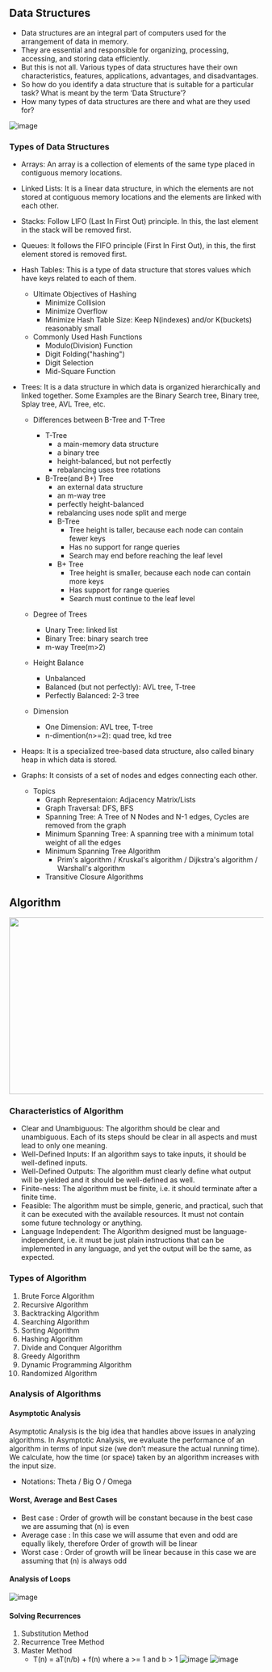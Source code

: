 ## Data Structures
- Data structures are an integral part of computers used for the arrangement of data in memory. 
- They are essential and responsible for organizing, processing, accessing, and storing data efficiently. 
- But this is not all. Various types of data structures have their own characteristics, features, applications, advantages, and disadvantages.
- So how do you identify a data structure that is suitable for a particular task? What is meant by the term ‘Data Structure’? 
- How many types of data structures are there and what are they used for?

![image](https://user-images.githubusercontent.com/105867034/178478615-f45c9c89-b567-426a-b291-82235248132f.png)

### Types of Data Structures
- Arrays: An array is a collection of elements of the same type placed in contiguous memory locations.
- Linked Lists: It is a linear data structure, in which the elements are not stored at contiguous memory locations and the elements are linked with each other.
- Stacks: Follow LIFO (Last In First Out) principle. In this, the last element in the stack will be removed first.
- Queues: It follows the FIFO principle (First In First Out), in this, the first element stored is removed first.
- Hash Tables: This is a type of data structure that stores values which have keys related to each of them.
    + Ultimate Objectives of Hashing
        + Minimize Collision
        + Minimize Overflow
        + Minimize Hash Table Size: Keep N(indexes) and/or K(buckets) reasonably small
    + Commonly Used Hash Functions
        + Modulo(Division) Function
        + Digit Folding("hashing")
        + Digit Selection
        + Mid-Square Function

- Trees: It is a data structure in which data is organized hierarchically and linked together. Some Examples are the Binary Search tree, Binary tree, Splay tree, AVL Tree, etc.
    + Differences between B-Tree and T-Tree
        + T-Tree
            + a main-memory data structure
            + a binary tree
            + height-balanced, but not perfectly
            + rebalancing uses tree rotations
        + B-Tree(and B+) Tree
            + an external data structure
            + an m-way tree
            + perfectly height-balanced
            + rebalancing uses node split and merge
            * B-Tree
                * Tree height is taller, because each node can contain fewer keys
                * Has no support for range queries
                * Search may end before reaching the leaf level
            * B+ Tree
                * Tree height is smaller, because each node can contain more keys
                * Has support for range queries
                * Search must continue to the leaf level

    + Degree of Trees
        + Unary Tree: linked list
        + Binary Tree: binary search tree
        + m-way Tree(m>2)
    + Height Balance
        + Unbalanced
        + Balanced (but not perfectly): AVL tree, T-tree
        + Perfectly Balanced: 2-3 tree
    + Dimension
        + One Dimension: AVL tree, T-tree
        + n-dimention(n>=2): quad tree, kd tree
    
- Heaps: It is a specialized tree-based data structure, also called binary heap in which data is stored.
- Graphs: It consists of a set of nodes and edges connecting each other.
    + Topics
        + Graph Representaion: Adjacency Matrix/Lists
        + Graph Traversal: DFS, BFS
        + Spanning Tree: A Tree of N Nodes and N-1 edges, Cycles are removed from the graph
        + Minimum Spanning Tree: A spanning tree with a minimum total weight of all the edges
        + Minimum Spanning Tree Algorithm
            + Prim's algorithm / Kruskal's algorithm / Dijkstra's algorithm / Warshall's algorithm
        + Transitive Closure Algorithms

## Algorithm
<img src=https://user-images.githubusercontent.com/105867034/178479808-21ab10ae-2842-4e71-8f65-8e64fee8a340.png width=600px height=350px></img>

### Characteristics of Algorithm
- Clear and Unambiguous: The algorithm should be clear and unambiguous. Each of its steps should be clear in all aspects and must lead to only one meaning.
- Well-Defined Inputs: If an algorithm says to take inputs, it should be well-defined inputs. 
- Well-Defined Outputs: The algorithm must clearly define what output will be yielded and it should be well-defined as well. 
- Finite-ness: The algorithm must be finite, i.e. it should terminate after a finite time.
- Feasible: The algorithm must be simple, generic, and practical, such that it can be executed with the available resources. It must not contain some future technology or anything.
- Language Independent: The Algorithm designed must be language-independent, i.e. it must be just plain instructions that can be implemented in any language, and yet the output will be the same, as expected.

### Types of Algorithm
1. Brute Force Algorithm             
2. Recursive Algorithm        
3. Backtracking Algorithm         
4. Searching Algorithm         
5. Sorting Algorithm         
6. Hashing Algorithm         
7. Divide and Conquer Algorithm          
8. Greedy Algorithm        
9. Dynamic Programming Algorithm         
10. Randomized Algorithm           

### Analysis of Algorithms
#### Asymptotic Analysis
Asymptotic Analysis is the big idea that handles above issues in analyzing algorithms. In Asymptotic Analysis, we evaluate the performance of an algorithm in terms of input size (we don’t measure the actual running time). We calculate, how the time (or space) taken by an algorithm increases with the input size.
- Notations: Theta / Big O / Omega

#### Worst, Average and Best Cases
- Best case : Order of growth will be constant because in the best case we are assuming that (n) is even
- Average case : In this case we will assume that even and odd are equally likely, therefore Order of growth will be linear
- Worst case : Order of growth will be linear because in this case we are assuming that (n) is always odd

#### Analysis of Loops
![image](https://user-images.githubusercontent.com/105867034/178682126-ee262e93-a431-4587-9a08-4a2ae0c40b15.png)

#### Solving Recurrences
1. Substitution Method
2. Recurrence Tree Method
3. Master Method
    - T(n) = aT(n/b) + f(n) where a >= 1 and b > 1
    ![image](https://user-images.githubusercontent.com/105867034/178762463-84b67a44-a09c-4d01-bbfb-b45c39d0fe4d.png)
    ![image](https://user-images.githubusercontent.com/105867034/178763114-e74d2ad5-7b40-455d-96aa-8c63edea5f68.png)

